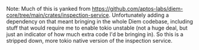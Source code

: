 Note: Much of this is yanked from https://github.com/aptos-labs/diem-core/tree/main/crates/inspection-service. Unfortunately adding a dependency on that meant bringing in the whole Diem codebase, including stuff that would require me to enable tokio unstable (not a huge deal, but just an indicator of how much extra code I'd be bringing in). So this is a stripped down, more tokio native version of the inspection service.
